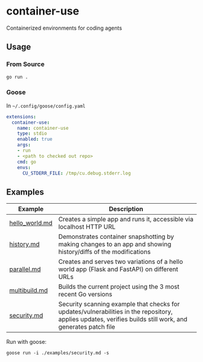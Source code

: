 # container-use

Containerized environments for coding agents

## Usage

### From Source

```sh
go run .
```

### Goose

In `~/.config/goose/config.yaml`

```yaml
extensions:
  container-use:
    name: container-use
    type: stdio
    enabled: true
    args:
    - run
    - <path to checked out repo>
    cmd: go
    envs:
      CU_STDERR_FILE: /tmp/cu.debug.stderr.log
```

## Examples

| Example | Description |
|---------|-------------|
| [hello_world.md](examples/hello_world.md) | Creates a simple app and runs it, accessible via localhost HTTP URL |
| [history.md](examples/history.md) | Demonstrates container snapshotting by making changes to an app and showing history/diffs of the modifications |
| [parallel.md](examples/parallel.md) | Creates and serves two variations of a hello world app (Flask and FastAPI) on different URLs |
| [multibuild.md](examples/multibuild.md) | Builds the current project using the 3 most recent Go versions |
| [security.md](examples/security.md) | Security scanning example that checks for updates/vulnerabilities in the repository, applies updates, verifies builds still work, and generates patch file |

Run with goose:

```console
goose run -i ./examples/security.md -s
```
